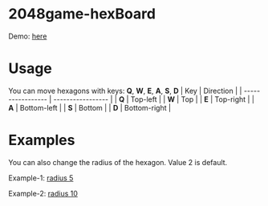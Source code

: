 # 2048game-hexBoard

Demo: <a href="http://this.mikalai-2048hex.surge.sh" target="_blank">here</a>

# Usage
You can move hexagons with keys: **Q**, **W**, **E**, **A**, **S**, **D**
| Key       | Direction       |
| ----------------- | ----------------- |
| **Q** | Top-left |
| **W**    | Top |
| **E**    | Top-right |
| **A**    | Bottom-left |
| **S**    | Bottom |
| **D**    | Bottom-right |

# Examples
You can also change the radius of the hexagon. Value 2 is default.

Example-1: <a href="http://this.mikalai-2048hex.surge.sh/?radius=5" target="_blank">radius 5</a>

Example-2: <a href="http://this.mikalai-2048hex.surge.sh/?radius=10" target="_blank">radius 10</a>
